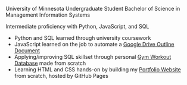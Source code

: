 University of Minnesota Undergraduate Student
Bachelor of Science in Management Information Systems

Intermediate proficiency with Python, JavaScript, and SQL
* Python and SQL learned through university coursework
* JavaScript learned on the job to automate a [Google Drive Outline Document](https://github.com/kenquejadas/Automated-Google-Drive-Outline-Document)
* Applying/improving SQL skillset through personal [Gym Workout Database](https://github.com/kenquejadas/Gym-Workout-Relational-Database) made from scratch
* Learning HTML and CSS hands-on by building my [Portfolio Website](https://github.com/kenquejadas/kenquejadas.github.io) from scratch, hosted by GitHub Pages 

<!--
**kenquejadas/kenquejadas** is a ✨ _special_ ✨ repository because its `README.md` (this file) appears on your GitHub profile.

Here are some ideas to get you started:

- 🔭 I’m currently working on ...
- 🌱 I’m currently learning ...
- 👯 I’m looking to collaborate on ...
- 🤔 I’m looking for help with ...
- 💬 Ask me about ...
- 📫 How to reach me: ...
- 😄 Pronouns: ...
- ⚡ Fun fact: ...
-->
